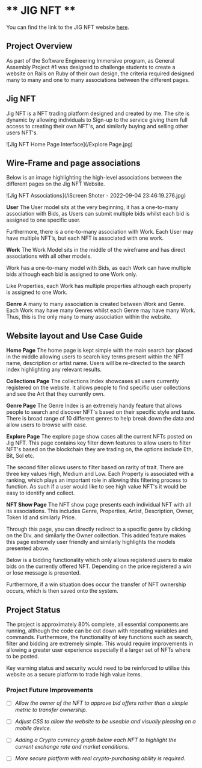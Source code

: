 # ** JIG NFT **

You can find the link to the JIG NFT website [here](https://jig-nft.herokuapp.com/). 

## Project Overview
As part of the Software Engineering Immersive program, as General Assembly Project #1 was designed to challenge students to create a website on Rails on Ruby of their own design, the criteria required designed many to many and one to many associations between the different pages. 

## Jig NFT
Jig NFT is a NFT trading platform designed and created by me. The site is dynamic by allowing individuals to Sign-up to the service giving them full access to creating their own NFT's, and similarly buying and selling other users NFT's. 

![Jig NFT Home Page Interface](/Explore Page.jpg)

## Wire-Frame and page associations

Below is an image highlighting the high-level associations between the different pages on the Jig NFT Website.

![Jig NFT Associations](/iScreen Shoter - 2022-09-04 23:46:19.276.jpg)

**User** The User model sits at the very beginning, it has a one-to-many association with Bids, as Users can submit multiple bids whilst each bid is assigned to one specific user. 

Furthermore, there is a one-to-many association with Work. Each User may have multiple NFT’s, but each NFT is associated with one work. 

**Work** The Work Model sits in the middle of the wireframe and has direct associations with all other models. 

Work has a one-to-many model with Bids, as each Work can have multiple bids although each bid is assigned to one Work only. 

Like Properties, each Work has multiple properties although each property is assigned to one Work. 

**Genre** A many to many association is created between Work and Genre. Each Work may have many Genres whilst each Genre may have many Work. Thus, this is the only many to many association within the website. 

## Website layout and Use Case Guide

**Home Page** The home page is kept simple with the main search bar placed in the middle allowing users to search key terms present within the NFT name, description or artist name. Users will be re-directed to the search index highlighting any relevant results. 

**Collections Page** The collections Index showcases all users currently registered on the website. It allows people to find specific user collections and see the Art that they currently own. 

**Genre Page** The Genre Index is an extremely handy feature that allows people to search and discover NFT's based on their specific style and taste. There is broad range of 10 different genres to help break down the data and allow users to browse with ease. 

**Explore Page** The explore page show cases all the current NFTs posted on Jig NFT. This page contains key filter down features to allow users to filter NFT's based on the blockchain they are trading on, the options include Eth, Bit, Sol etc.

The second filter allows users to filter based on rarity of trait. There are three key values High, Medium and Low. Each Property is associated with a ranking, which plays an important role in allowing this filtering process to function. As such if a user would like to see high value NFT's it would be easy to identify and collect. 

**NFT Show Page** The NFT show page presents each individual NFT with all its associations. This includes Genre, Properties, Artist, Description, Owner, Token Id and similarly Price. 

Through this page, you can directly redirect to a specific genre by clicking on the Div. and similarly the Owner collection. This added feature makes this page extremely user friendly and similarly highlights the models presented above. 

Below is a bidding functionality which only allows registered users to make bids on the currently offered NFT. Depending on the price registered a win or lose message is presented. 

Furthermore, if a win situation does occur the transfer of NFT ownership occurs, which is then saved onto the system. 


## Project Status

The project is approximately 80% complete, all essential components are running, although the code can be cut down with repeating variables and commands. Furthermore, the functionality of key functions such as search, filter and bidding are extremely simple. This would require improvements in allowing a greater user experience especially if a larger set of NFTs where to be posted. 

Key warning status and security would need to be reinforced to utilise this website as a secure platform to trade high value items.  

### Project Future Improvements 

- [ ] *Allow the owner of the NFT to approve bid offers rather than a simple metric to transfer ownership.*
- [ ] *Adjust CSS to allow the website to be useable and visually pleasing on a mobile device.* 
- [ ] *Adding a Crypto currency graph below each NFT to highlight the current exchange rate and market conditions.*
- [ ] *More secure platform with real crypto-purchasing ability is required.* 



